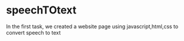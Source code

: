 # speechTOtext
In the first task, we created a website page using javascript,html,css to convert speech to text
